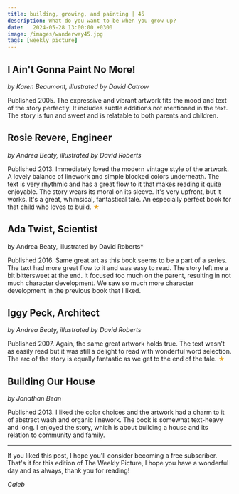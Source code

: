 ```yaml
---
title: building, growing, and painting | 45
description: What do you want to be when you grow up?
date:   2024-05-28 13:00:00 +0300
image: /images/wanderway45.jpg
tags: [weekly picture]
---
```


## I Ain't Gonna Paint No More!
*by Karen Beaumont, illustrated by David Catrow*

Published 2005. The expressive and vibrant artwork fits the mood and text of the story perfectly. It includes subtle additions not mentioned in the text. The story is fun and sweet and is relatable to both parents and children. 
 
## Rosie Revere, Engineer
*by Andrea Beaty, illustrated by David Roberts*

Published 2013. Immediately loved the modern vintage style of the artwork. A lovely balance of linework and simple blocked colors underneath. The text is very rhythmic and has a great flow to it that makes reading it quite enjoyable. The story wears its moral on its sleeve. It's very upfront, but it works. It's a great, whimsical, fantastical tale. An especially perfect book for that child who loves to build. <h style="color:#E7A526;">★</h>
 
## Ada Twist, Scientist
by Andrea Beaty, illustrated by David Roberts*

Published 2016. Same great art as this book seems to be a part of a series. The text had more great flow to it and was easy to read. The story left me a bit bittersweet at the end. It focused too much on the parent, resulting in not much character development. We saw so much more character development in the previous book that I liked. 
 
## Iggy Peck, Architect
*by Andrea Beaty, illustrated by David Roberts*

Published 2007. Again, the same great artwork holds true. The text wasn't as easily read but it was still a delight to read with wonderful word selection. The arc of the story is equally fantastic as we get to the end of the tale. <h style="color:#E7A526;">★</h>
 
## Building Our House
*by Jonathan Bean*

Published 2013. I liked the color choices and the artwork had a charm to it of abstract wash and organic linework. The book is somewhat text-heavy and long. I enjoyed the story, which is about building a house and its relation to community and family. 

***

If you liked this post, I hope you'll consider becoming a free subscriber. That's it for this edition of The Weekly Picture, I hope you have a wonderful day and as always, thank you for reading!

*Caleb*